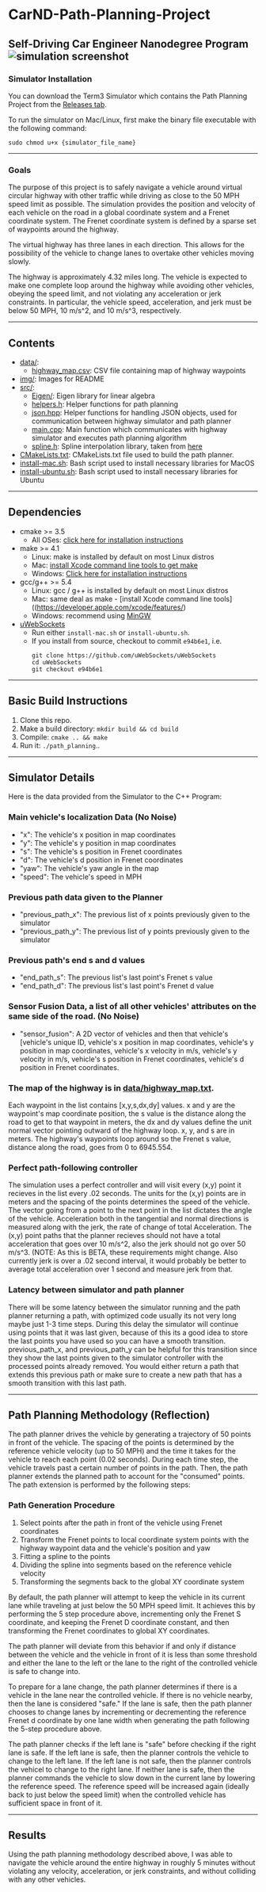 # CarND-Path-Planning-Project
Self-Driving Car Engineer Nanodegree Program
![simulation screenshot](img/path-planning-start.jpg)
---   
### Simulator Installation
You can download the Term3 Simulator which contains the Path Planning Project from the [Releases tab](https://github.com/udacity/self-driving-car-sim/releases/tag/T3_v1.2).  

To run the simulator on Mac/Linux, first make the binary file executable with the following command:
```shell
sudo chmod u+x {simulator_file_name}
```

---   
### Goals
The purpose of this project is to safely navigate a vehicle around virtual circular highway with other traffic while driving as close to the 50 MPH speed limit as possible. The simulation provides the position and velocity of each vehicle on the road in a global coordinate system and a Frenet coordinate system. The Frenet coordinate system is defined by a sparse set of waypoints around the highway.

The virtual highway has three lanes in each direction. This allows for the possibility of the vehicle to change lanes to overtake other vehicles moving slowly.

The highway is approximately 4.32 miles long. The vehicle is expected to make one complete loop around the highway while avoiding other vehicles, obeying the speed limit, and not violating any acceleration or jerk constraints. In particular, the vehicle speed, acceleration, and jerk must be below 50 MPH, 10 m/s^2, and 10 m/s^3, respectively.

---   

## Contents
* [data/](data/):
  * [highway_map.csv](data/highway_map.csv): CSV file containing map of highway waypoints
* [img/](img/): Images for README
* [src/](src/):
  * [Eigen/](src/Eigen-3.3): Eigen library for linear algebra
  * [helpers.h](src/helpers.h): Helper functions for path planning
  * [json.hpp](src/json.hpp): Helper functions for handling JSON objects, used for communication between highway simulator and path planner
  * [main.cpp](src/main.cpp): Main function which communicates with highway simulator and executes path planning algorithm
  * [spline.h](src/spline.h): Spline interpolation library, taken from [here](http://kluge.in-chemnitz.de/opensource/spline/)
* [CMakeLists.txt](CMakeLists.txt): CMakeLists.txt file used to build the path planner.
* [install-mac.sh](install-mac.sh): Bash script used to install necessary libraries for MacOS
* [install-ubuntu.sh](install-ubuntu.sh): Bash script used to install necessary libraries for Ubuntu

---   
## Dependencies

* cmake >= 3.5
  * All OSes: [click here for installation instructions](https://cmake.org/install/)
* make >= 4.1
  * Linux: make is installed by default on most Linux distros
  * Mac: [install Xcode command line tools to get make](https://developer.apple.com/xcode/features/)
  * Windows: [Click here for installation instructions](http://gnuwin32.sourceforge.net/packages/make.htm)
* gcc/g++ >= 5.4
  * Linux: gcc / g++ is installed by default on most Linux distros
  * Mac: same deal as make - [install Xcode command line tools]((https://developer.apple.com/xcode/features/)
  * Windows: recommend using [MinGW](http://www.mingw.org/)
* [uWebSockets](https://github.com/uWebSockets/uWebSockets)
  * Run either `install-mac.sh` or `install-ubuntu.sh`.
  * If you install from source, checkout to commit `e94b6e1`, i.e.
    ```
    git clone https://github.com/uWebSockets/uWebSockets 
    cd uWebSockets
    git checkout e94b6e1
    ```

---   
## Basic Build Instructions

1. Clone this repo.
2. Make a build directory: `mkdir build && cd build`
3. Compile: `cmake .. && make`
4. Run it: `./path_planning`..

---   
## Simulator Details
Here is the data provided from the Simulator to the C++ Program:

### Main vehicle's localization Data (No Noise)
* "x": The vehicle's x position in map coordinates
* "y": The vehicle's y position in map coordinates
* "s": The vehicle's s position in Frenet coordinates
* "d": The vehicle's d position in Frenet coordinates
* "yaw": The vehicle's yaw angle in the map
* "speed": The vehicle's speed in MPH

### Previous path data given to the Planner
* "previous_path_x": The previous list of x points previously given to the simulator
* "previous_path_y": The previous list of y points previously given to the simulator

### Previous path's end s and d values 
* "end_path_s": The previous list's last point's Frenet s value
* "end_path_d": The previous list's last point's Frenet d value

### Sensor Fusion Data, a list of all other vehicles' attributes on the same side of the road. (No Noise)
* "sensor_fusion": A 2D vector of vehicles and then that vehicle's [vehicle's unique ID, vehicle's x position in map coordinates, vehicle's y position in map coordinates, vehicle's x velocity in m/s, vehicle's y velocity in m/s, vehicle's s position in Frenet coordinates, vehicle's d position in Frenet coordinates. 

### The map of the highway is in [data/highway_map.txt](data/highway_map.txt).
Each waypoint in the list contains [x,y,s,dx,dy] values. x and y are the waypoint's map coordinate position, the s value is the distance along the road to get to that waypoint in meters, the dx and dy values define the unit normal vector pointing outward of the highway loop. x, y, and s are in meters. The highway's waypoints loop around so the Frenet s value, distance along the road, goes from 0 to 6945.554.

### Perfect path-following controller
The simulation uses a perfect controller and will visit every (x,y) point it recieves in the list every .02 seconds. The units for the (x,y) points are in meters and the spacing of the points determines the speed of the vehicle. The vector going from a point to the next point in the list dictates the angle of the vehicle. Acceleration both in the tangential and normal directions is measured along with the jerk, the rate of change of total Acceleration. The (x,y) point paths that the planner recieves should not have a total acceleration that goes over 10 m/s^2, also the jerk should not go over 50 m/s^3. (NOTE: As this is BETA, these requirements might change. Also currently jerk is over a .02 second interval, it would probably be better to average total acceleration over 1 second and measure jerk from that.

### Latency between simulator and path planner
There will be some latency between the simulator running and the path planner returning a path, with optimized code usually its not very long maybe just 1-3 time steps. During this delay the simulator will continue using points that it was last given, because of this its a good idea to store the last points you have used so you can have a smooth transition. previous_path_x, and previous_path_y can be helpful for this transition since they show the last points given to the simulator controller with the processed points already removed. You would either return a path that extends this previous path or make sure to create a new path that has a smooth transition with this last path.

---   

## Path Planning Methodology (Reflection)
The path planner drives the vehicle by generating a trajectory of 50 points in front of the vehicle. The spacing of the points is determined by the reference vehicle velocity (up to 50 MPH) and the time it takes for the vehicle to reach each point (0.02 seconds). During each time step, the vehicle travels past a certain number of points in the path. Then, the path planner extends the planned path to account for the "consumed" points. The path extension is performed by the following steps:

### Path Generation Procedure
1. Select points after the path in front of the vehicle using Frenet coordinates
2. Transform the Frenet points to local coordinate system points with the highway waypoint data and the vehicle's position and yaw
3. Fitting a spline to the points
4. Dividing the spline into segments based on the reference vehicle velocity
5. Transforming the segments back to the global XY coordinate system

By default, the path planner will attempt to keep the vehicle in its current lane while traveling at just below the 50 MPH speed limit. It achieves this by performing the 5 step procedure above, incrementing only the Frenet S coordinate, and keeping the Frenet D coordinate constant, and then transforming the Frenet coordinates to global XY coordinates.

The path planner will deviate from this behavior if and only if distance between the vehicle and the vehicle in front of it is less than some threshold and either the lane to the left or the lane to the right of the controlled vehicle is safe to change into. 

To prepare for a lane change, the path planner determines if there is a vehicle in the lane near the controlled vehicle. If there is no vehicle nearby, then the lane is considered "safe." If the lane is safe, then the path planner chooses to change lanes by incrementing or decrementing the reference Frenet d coordinate by one lane width when generating the path following the 5-step procedure above.

The path planner checks if the left lane is "safe" before checking if the right lane is safe. If the left lane is safe, then the planner controls the vehicle to change to the left lane. If the left lane is not safe, then the planner controls the vehicel to change to the right lane. If neither lane is safe, then the planner commands the vehicle to slow down in the current lane by lowering the reference speed. The reference speed will be increased again (ideally back to just below the speed limit) when the controlled vehicle has sufficient space in front of it.

---

## Results
Using the path planning methodology described above, I was able to navigate the vehicle around the entire highway in roughly 5 minutes without violating any velocity, acceleration, or jerk constraints, and without colliding with any other vehicles.